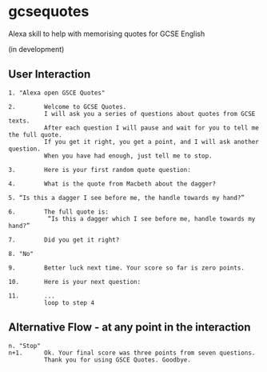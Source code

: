 # gcsequotes
Alexa skill to help with memorising quotes for GCSE English

(in development)

## User Interaction
```
1. "Alexa open GSCE Quotes"

2.        Welcome to GCSE Quotes. 
          I will ask you a series of questions about quotes from GCSE texts. 
          After each question I will pause and wait for you to tell me the full quote.
          If you get it right, you get a point, and I will ask another question.
          When you have had enough, just tell me to stop. 

3.        Here is your first random quote question:

4.        What is the quote from Macbeth about the dagger? 

5. “Is this a dagger I see before me, the handle towards my hand?”

6.        The full quote is: 
           “Is this a dagger which I see before me, handle towards my hand?”

7.        Did you get it right? 

8. "No"

9.        Better luck next time. Your score so far is zero points. 

10.       Here is your next question:

11.       ... 
          loop to step 4

```

## Alternative Flow - at any point in the interaction

```
n. "Stop"
n+1.      Ok. Your final score was three points from seven questions.
          Thank you for using GSCE Quotes. Goodbye.
```

